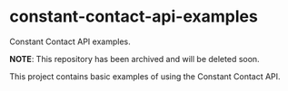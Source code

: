 # constant-contact-api-examples
Constant Contact API examples. 

**NOTE**: This repository has been archived and will be deleted soon.

This project contains basic examples of using the Constant Contact API. 

